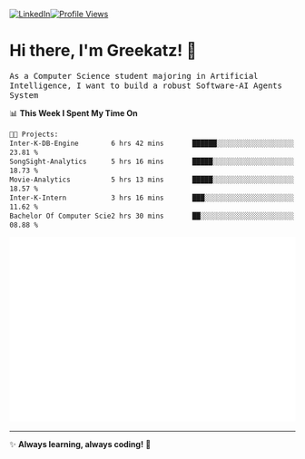 [![LinkedIn](https://img.shields.io/badge/LinkedIn-0077B5?style=flat&logo=linkedin&logoColor=white)](https://www.linkedin.com/in/hungarbeit1912/)[![Profile Views](https://komarev.com/ghpvc/?username=Greekatz&color=blue&style=flat-square)](https://github.com/Greekatz)  


# Hi there, I'm Greekatz! 👋

<samp>As a Computer Science student majoring in Artificial Intelligence, I want to build a robust Software-AI Agents System<samp>


<!--START_SECTION:waka-->
📊 **This Week I Spent My Time On** 

```text
🐱‍💻 Projects: 
Inter-K-DB-Engine        6 hrs 42 mins       ██████░░░░░░░░░░░░░░░░░░░   23.81 % 
SongSight-Analytics      5 hrs 16 mins       █████░░░░░░░░░░░░░░░░░░░░   18.73 % 
Movie-Analytics          5 hrs 13 mins       █████░░░░░░░░░░░░░░░░░░░░   18.57 % 
Inter-K-Intern           3 hrs 16 mins       ███░░░░░░░░░░░░░░░░░░░░░░   11.62 % 
Bachelor Of Computer Scie2 hrs 30 mins       ██░░░░░░░░░░░░░░░░░░░░░░░   08.88 % 
```


<!--END_SECTION:waka-->

![Full-year Contribution Calendar](https://github.com/Greekatz/Greekatz/blob/main/metrics.plugin.isocalendar.fullyear.svg)

---
✨ **Always learning, always coding!** 🚀
